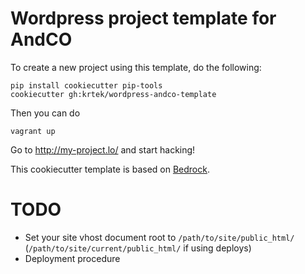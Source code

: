 # Wordpress project template for AndCO

To create a new project using this template, do the following:

    pip install cookiecutter pip-tools
    cookiecutter gh:krtek/wordpress-andco-template

Then you can do

    vagrant up

Go to http://my-project.lo/ and start hacking!

This cookiecutter template is based on [Bedrock](https://roots.io/bedrock/docs/).

# TODO

- Set your site vhost document root to `/path/to/site/public_html/` (`/path/to/site/current/public_html/` if using deploys)
- Deployment procedure
